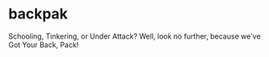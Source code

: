 # backpak
Schooling, Tinkering, or Under Attack? Well, look no further, because we've Got Your Back, Pack!
